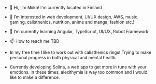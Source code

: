 - 👋  Hi, I’m Miika! I'm currently located in Finland
- 👀  I’m interested in web development, UI/UX design, AWS, music, gaming, calisthenics, nutrition, anime and manga, fashion etc.! 
- 🌱  I’m currently learning Angular, TypeScript, UI/UX, Robot Framework
- 📫  How to reach me TBD

- In my free time I like to work out with calisthenics rings! Trying to make personal progress in both physical and mental health. 
- Currently developing Solina, a web app to get more in tune with your emotions. In these times, alexithymia is way too common and I would like to make a difference.

<!---
maika-p/maika-p is a ✨ special ✨ repository because its `README.md` (this file) appears on your GitHub profile.
You can click the Preview link to take a look at your changes.
--->

